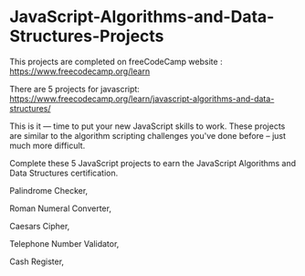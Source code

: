 # JavaScript-Algorithms-and-Data-Structures-Projects

This projects are completed on freeCodeCamp website : https://www.freecodecamp.org/learn


There are 5 projects for javascript: 
https://www.freecodecamp.org/learn/javascript-algorithms-and-data-structures/

This is it — time to put your new JavaScript skills to work. These projects are similar to the algorithm scripting challenges you've done before – just much more difficult.

Complete these 5 JavaScript projects to earn the JavaScript Algorithms and Data Structures certification.

Palindrome Checker,

Roman Numeral Converter,

Caesars Cipher,

Telephone Number Validator,

Cash Register,
